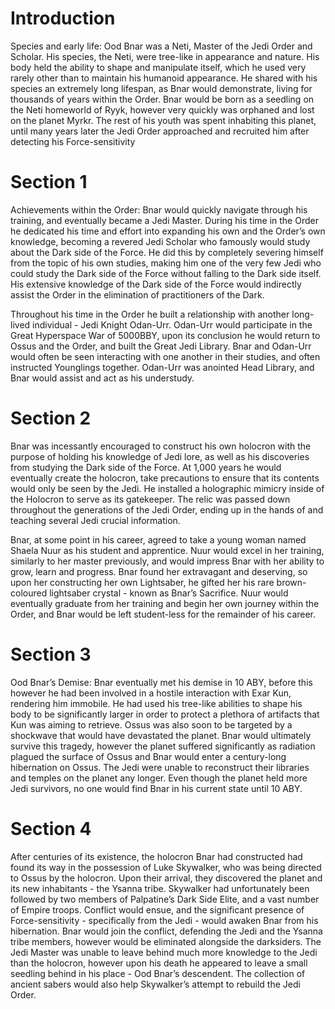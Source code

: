 # Introduction

Species and early life:
Ood Bnar was a Neti, Master of the Jedi Order and Scholar.
His species, the Neti, were tree-like in appearance and nature.
His body held the ability to shape and manipulate itself, which he used very rarely other than to maintain his humanoid appearance.
He shared with his species an extremely long lifespan, as Bnar would demonstrate, living for thousands of years within the Order.
Bnar would be born as a seedling on the Neti homeworld of Ryyk, however very quickly was orphaned and lost on the planet Myrkr.
The rest of his youth was spent inhabiting this planet, until many years later the Jedi Order approached and recruited him after detecting his Force-sensitivity

# Section 1

Achievements within the Order:
Bnar would quickly navigate through his training, and eventually became a Jedi Master.
During his time in the Order he dedicated his time and effort into expanding his own and the Order’s own knowledge, becoming a revered Jedi Scholar who famously would study about the Dark side of the Force.
He did this by completely severing himself from the topic of his own studies, making him one of the very few Jedi who could study the Dark side of the Force without falling to the Dark side itself.
His extensive knowledge of the Dark side of the Force would indirectly assist the Order in the elimination of practitioners of the Dark.

Throughout his time in the Order he built a relationship with another long-lived individual - Jedi Knight Odan-Urr.
Odan-Urr would participate in the Great Hyperspace War of 5000BBY, upon its conclusion he would return to Ossus and the Order, and built the Great Jedi Library.
Bnar and Odan-Urr would often be seen interacting with one another in their studies, and often instructed Younglings together.
Odan-Urr was anointed Head Library, and Bnar would assist and act as his understudy.

# Section 2

Bnar was incessantly encouraged to construct his own holocron with the purpose of holding his knowledge of Jedi lore, as well as his discoveries from studying the Dark side of the Force.
At 1,000 years he would eventually create the holocron, take precautions to ensure that its contents would only be seen by the Jedi.
He installed a holographic mimicry inside of the Holocron to serve as its gatekeeper.
The relic was passed down throughout the generations of the Jedi Order, ending up in the hands of and teaching several Jedi crucial information.

Bnar, at some point in his career, agreed to take a young woman named Shaela Nuur as his student and apprentice.
Nuur would excel in her training, similarly to her master previously, and would impress Bnar with her ability to grow, learn and progress.
Bnar found her extravagant and deserving, so upon her constructing her own Lightsaber, he gifted her his rare brown-coloured lightsaber crystal - known as Bnar’s Sacrifice.
Nuur would eventually graduate from her training and begin her own journey within the Order, and Bnar would be left student-less for the remainder of his career.

# Section 3

Ood Bnar’s Demise:
Bnar eventually met his demise in 10 ABY, before this however he had been involved in a hostile interaction with Exar Kun, rendering him immobile.
He had used his tree-like abilities to shape his body to be significantly larger in order to protect a plethora of artifacts that Kun was aiming to retrieve.
Ossus was also soon to be targeted by a shockwave that would have devastated the planet.
Bnar would ultimately survive this tragedy, however the planet suffered significantly as radiation plagued the surface of Ossus and Bnar would enter a century-long hibernation on Ossus.
The Jedi were unable to reconstruct their libraries and temples on the planet any longer.
Even though the planet held more Jedi survivors, no one would find Bnar in his current state until 10 ABY.

# Section 4

After centuries of its existence, the holocron Bnar had constructed had found its way in the possession of Luke Skywalker, who was being directed to Ossus by the holocron.
Upon their arrival, they discovered the planet and its new inhabitants - the Ysanna tribe.
Skywalker had unfortunately been followed by two members of Palpatine’s Dark Side Elite, and a vast number of Empire troops.
Conflict would ensue, and the significant presence of Force-sensitivity - specifically from the Jedi - would awaken Bnar from his hibernation.
Bnar would join the conflict, defending the Jedi and the Ysanna tribe members, however would be eliminated alongside the darksiders.
The Jedi Master was unable to leave behind much more knowledge to the Jedi than the holocron, however upon his death he appeared to leave a small seedling behind in his place - Ood Bnar’s descendent.
The collection of ancient sabers would also help Skywalker’s attempt to rebuild the Jedi Order.
